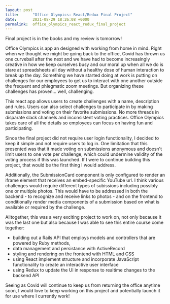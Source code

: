 ```yaml
---
layout: post
title:      "Office Olympics: React/Redux Final Project"
date:       2021-08-29 18:26:08 +0000
permalink:  office_olympics_react_redux_final_project
---
```



Final project is in the books and my review is tomorrow! 

Office Olympics is app an designed with working from home in mind. Right when we thought we might be going back to the office, Covid has thrown us one curveball after the next and we have had to become increasingly creative in how we keep ourselves busy and our moral up when all we do is stare at spreadsheets all day without a healthy dose of human interaction to break up the day. Something we have started doing at work is putting on challenges for our employees to get us to interact with one another outside the frequent and phlegmatic zoom meetings. But organizing these challenges has proven... well, challenging.

This react app allows users to create challenges with a name, description and rules. Users can also select challenges to participate in by making submissions and voting on their favorite submissions. No more threads in disparate slack channels and inconsistent voting practices. Office Olympics takes care of all the details so employees can focus on having fun and participating.

Since the final project did not require user login functionality, I decided to keep it simple and not require users to log in. One limitation that this presented was that it made voting on submissions anonymous and doesn't limit users to one vote per challenge, which could undermine validity of the voting process if this was launched. If I were to continue building this project, that would be the first thing I would address. 

Additionally, the SubmissionCard component is only configured to render an iframe element that receives an embed-specific YouTube url. I think various challenges would require different types of subissions including possibly one or multiple photos. This would have to be addressed in both the backend - to recognize and receive links to photos - and on the frontend to conditionally render media components of a submission based on what is available or required by the challenge. 

Alltogether, this was a very exciting project to work on, not only because it was the last one but also because I was able to see this entire course come together: 
* building out a Rails API that employs models and controllers that are powered by Ruby methods, 
* data management and persistance with ActiveRecord
* styling and rendering on the frontend with HTML and CSS
* using React implement structure and incorporate JavaScript functionality to create an interactive user interface
* using Redux to update the UI in response to realtime changes to the backend API

Seeing as Covid will continue to keep us from returning the office anytime soon, I would love to keep working on this project and potentially launch it for use where I currently work!
